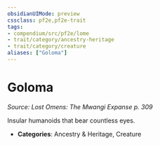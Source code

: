 ```yaml
---
obsidianUIMode: preview
cssclass: pf2e,pf2e-trait
tags:
- compendium/src/pf2e/lome
- trait/category/ancestry-heritage
- trait/category/creature
aliases: ["Goloma"]
---
```

# Goloma  
*Source: Lost Omens: The Mwangi Expanse p. 309*  

Insular humanoids that bear countless eyes.

- **Categories**: Ancestry & Heritage, Creature